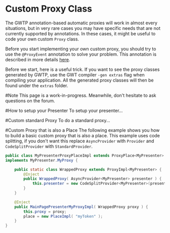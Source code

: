 # Custom Proxy Class

The GWTP annotation-based automatic proxies will work in almost every situations, but in very rare cases you may have specific needs that are not currently supported by annotations. In these cases, it might be useful to code your own custom `Proxy` class.

Before you start implementing your own custom proxy, you should try to use the `@ProxyEvent` annotation to solve your problem. This annotation is described in more details [here](http://code.google.com/p/gwt-platform/wiki/GettingStarted#Using_custom_events).

Before we start, here is a useful trick. If you want to see the proxy classes generated by GWTP, use the GWT compiler `-gen extras` flag when compiling your application. All the generated proxy classes will then be found under the `extras` folder.

#Note
This page is a work-in-progress. Meanwhile, don't hesitate to ask questions on the forum.

#How to setup your Presenter
To setup your presenter...

#Custom standard Proxy
To do a standard proxy...

#Custom Proxy that is also a Place
The following example shows you how to build a basic custom proxy that is also a place. This example uses code splitting, if you don't want this replace `AsyncProvider` with `Provider` and `CodeSplitProvider` with `StandardProvider`.

```java
public class MyPresenterProxyPlaceImpl extends ProxyPlace<MyPresenter>
implements MyPresenter.MyProxy {

    public static class WrappedProxy extends ProxyImpl<MyPresenter> {
        @Inject
        public WrappedProxy( AsyncProvider<MyPresenter> presenter ) {
            this.presenter = new CodeSplitProvider<MyPresenter>(presenter);
        }
    }

    @Inject
    public MainPagePresenterMyProxyImpl( WrappedProxy proxy ) {
        this.proxy = proxy;
        place = new PlaceImpl( "myToken" );
    }
}
```
